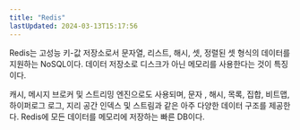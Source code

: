 ```yaml
---
title: "Redis"
lastUpdated: 2024-03-13T15:17:56
---
```


Redis는 고성능 키-값 저장소로서 문자열, 리스트, 해시, 셋, 정렬된 셋 형식의 데이터를 지원하는 NoSQL이다. 데이터 저장소로 디스크가 아닌 메모리를 사용한다는 것이 특징이다.

캐시, 메시지 브로커 및 스트리밍 엔진으로도 사용되며, 문자 , 해시, 목록, 집합, 비트맵, 하이퍼로그 로그, 지리 공간 인덱스 및 스트림과 같은 아주 다양한 데이터 구조를 제공한다.
Redis에 모든 데이터를 메모리에 저장하는 빠른 DB이다.

